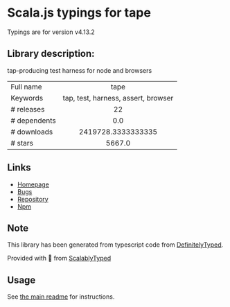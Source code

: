
# Scala.js typings for tape

Typings are for version v4.13.2

## Library description:
tap-producing test harness for node and browsers

|                    |                 |
| ------------------ | :-------------: |
| Full name          | tape |
| Keywords           | tap, test, harness, assert, browser |
| # releases         | 22 |
| # dependents       | 0.0 |
| # downloads        | 2419728.3333333335 |
| # stars            | 5667.0 |

## Links
- [Homepage](https://github.com/ljharb/tape)
- [Bugs](https://github.com/ljharb/tape/issues)
- [Repository](https://github.com/ljharb/tape)
- [Npm](https://www.npmjs.com/package/tape)
    


## Note
This library has been generated from typescript code from [DefinitelyTyped](https://definitelytyped.org).

Provided with :purple_heart: from [ScalablyTyped](https://github.com/oyvindberg/ScalablyTyped)

## Usage
See [the main readme](../../readme.md) for instructions.


